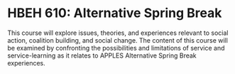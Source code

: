 # HBEH 610: Alternative Spring Break

This course will explore issues, theories, and experiences relevant to social action, coalition building, and social change. The content of this course will be examined by confronting the possibilities and limitations of service and service-learning as it relates to APPLES Alternative Spring Break experiences.